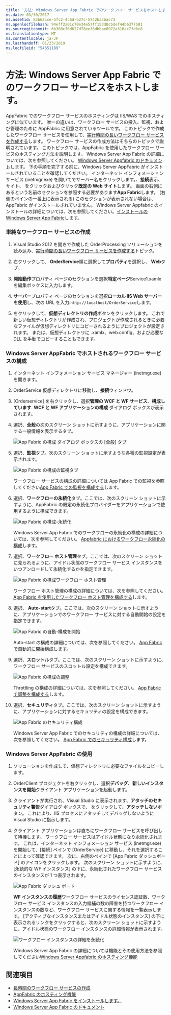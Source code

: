 ```yaml
---
title: '方法: Windows Server App Fabric でのワークフロー サービスをホストします。'
ms.date: 03/30/2017
ms.assetid: 83b62cce-5fc2-4c6d-b27c-5742ba3bac73
ms.openlocfilehash: 94eff2a01c70e34e57ff153d0cbdef44b6377b01
ms.sourcegitcommit: 6b308cf6d627d78ee36dbbae8972a310ac7fd6c8
ms.translationtype: MT
ms.contentlocale: ja-JP
ms.lasthandoff: 01/23/2019
ms.locfileid: "54651189"
---
```

# <a name="how-to-host-a-workflow-service-with-windows-server-app-fabric"></a>方法: Windows Server App Fabric でのワークフロー サービスをホストします。
AppFabric でのワークフロー サービスのホスティングは IIS/WAS でのホスティングに似ています。 唯一の違いは、ワークフロー サービスの投入、監視、および管理のために AppFabric に用意されているツールです。 このトピックで作成したワークフロー サービスを使用して、[実行時間の長いワークフロー サービスを作成する](../../../../docs/framework/wcf/feature-details/creating-a-long-running-workflow-service.md)します。 ワークフロー サービスの作成方法はそちらのトピックで説明されています。 このトピックでは、AppFabric を使用したワークフロー サービスのホスティング方法を説明します。 Windows Server App Fabric の詳細については、次を参照してください。 [Windows Server Appfabric のドキュメント](https://go.microsoft.com/fwlink/?LinkID=193037&clcid=0x409)します。 下の手順を完了する前に、Windows Server AppFabric がインストールされていることを確認してください。  インターネット インフォメーション サービス (inetmgr.exe) を開いてでサーバー名をクリックします。、**接続**表示、サイト、 をクリックおよびクリック**既定の Web サイト**します。 画面の右側にあるという名前のセクションを参照する必要があります**App Fabric**します。 (右側のペインの一番上に表示される) このセクションが表示されない場合は、AppFabric がインストールされていません。 Windows Server Appfabric のインストールの詳細については、次を参照してください。[インストールの Windows Server App Fabric](https://go.microsoft.com/fwlink/?LinkId=193136)します。  
  
### <a name="creating-a-simple-workflow-service"></a>単純なワークフロー サービスの作成  
  
1.  Visual Studio 2012 を開きで作成した OrderProcessing ソリューションを読み込み、[実行時間の長いワークフロー サービスを作成する](../../../../docs/framework/wcf/feature-details/creating-a-long-running-workflow-service.md)トピック。  
  
2.  右クリックして、 **OrderService**順に選択して**プロパティ**を選択し、 **Web**タブ。  
  
3.  **開始動作**プロパティ ページのセクションを選択**特定ページ**Service1.xamlx を編集ボックスに入力します。  
  
4.  **サーバー**プロパティ ページのセクションを選択**ローカル IIS Web サーバーを使用**し、次の URL を入力:`http://localhost/OrderService`します。  
  
5.  をクリックして、**仮想ディレクトリの作成**ボタンをクリックします。 これで新しい仮想ディレクトリが作成され、プロジェクトが作成されるときに必要なファイルが仮想ディレクトリにコピーされるようにプロジェクトが設定されます。  または、仮想ディレクトリに .xamlx、web.config、および必要な DLL を手動でコピーすることもできます。  
  
### <a name="configuring-a-workflow-service-hosted-in-windows-server-app-fabric"></a>Windows Server AppFabric でホストされるワークフロー サービスの構成  
  
1.  インターネット インフォメーション サービス マネージャー (inetmgr.exe) を開きます。  
  
2.  OrderService 仮想ディレクトリに移動し、**接続**ウィンドウ。  
  
3.  [Orderservice] を右クリックし、選択**管理の WCF と WF サービス**、**構成しています**. **WCF と WF アプリケーションの構成** ダイアログ ボックスが表示されます。  
  
4.  選択、**全般**の次のスクリーン ショットに示すように、アプリケーションに関する一般情報を表示するタブ。  
  
     ![App Fabric の構成 ダイアログ ボックスの [全般] タブ](../../../../docs/framework/wcf/feature-details/media/appfabricconfiguration-general.gif "AppFabricConfiguration-全般")  
  
5.  選択、**監視**タブ。次のスクリーン ショットに示すような各種の監視設定が表示されます。  
  
     ![App Fabric の構成の監視タブ](../../../../docs/framework/wcf/feature-details/media/appfabricconfiguration-monitoring.gif "AppFabricConfiguration 監視")  
  
     ワークフロー サービスの構成の詳細については App Fabric での監視を参照してください[App Fabric での監視を構成する](https://go.microsoft.com/fwlink/?LinkId=193153)します。  
  
6.  選択、**ワークフローの永続化**タブ。ここでは、次のスクリーン ショットに示すように、AppFabric の既定の永続化プロバイダーをアプリケーションで使用するように構成できます。  
  
     ![App Fabric の構成&#45;永続化](../../../../docs/framework/wcf/feature-details/media/appfabricconfiguration-persistence.gif "AppFabricConfiguration 永続化")  
  
     Windows Server App Fabric でのワークフローの永続化の構成の詳細については、次を参照してください。 [Appfabric におけるワークフロー永続化の構成](https://go.microsoft.com/fwlink/?LinkId=193148)します。  
  
7.  選択、**ワークフロー ホスト管理**タブ。ここでは、次のスクリーン ショットに見られるように、アイドル状態のワークフロー サービス インスタンスをいつアンロードして永続化するかを指定できます。  
  
     ![App Fabric の構成ワークフロー ホスト管理](../../../../docs/framework/wcf/feature-details/media/appfabricconfiguration-management.gif "AppFabricConfiguration 管理")  
  
     ワークフロー ホスト管理の構成の詳細については、次を参照してください。 [App Fabric を使用したワークフロー ホスト管理を構成する](https://go.microsoft.com/fwlink/?LinkId=193151)します。  
  
8.  選択、 **Auto-start**タブ。ここでは、次のスクリーン ショットに示すように、アプリケーションでのワークフロー サービスに対する自動開始の設定を指定できます。  
  
     ![App Fabric の自動&#45;構成を開始](../../../../docs/framework/wcf/feature-details/media/appfabricconfigurationautostart.gif "AppFabricConfigurationAutostart")  
  
     Auto-start の構成の詳細については、次を参照してください。 [App Fabric で自動的に開始構成](https://go.microsoft.com/fwlink/?LinkId=193150)します。  
  
9. 選択、**スロットル**タブ。ここでは、次のスクリーン ショットに示すように、ワークフロー サービスのスロットル設定を構成できます。  
  
     ![App Fabric の構成の調整](../../../../docs/framework/wcf/feature-details/media/appfabricconfigurationthrottling.gif "AppFabricConfigurationThrottling")  
  
     Throttling の構成の詳細については、次を参照してください。 [App Fabric で調整を構成する](https://go.microsoft.com/fwlink/?LinkId=193149)します。  
  
10. 選択、**セキュリティ**タブ。ここでは、次のスクリーン ショットに示すように、アプリケーションに対するセキュリティの設定を構成できます。  
  
     ![App Fabric のセキュリティ構成](../../../../docs/framework/wcf/feature-details/media/appfabricconfiguration-security.gif "AppFabricConfiguration セキュリティ")  
  
     Windows Server App Fabric でのセキュリティの構成の詳細については、次を参照してください。 [App Fabric でのセキュリティ構成](https://go.microsoft.com/fwlink/?LinkId=193152)します。  
  
### <a name="using-windows-server-app-fabric"></a>Windows Server AppFabric の使用  
  
1.  ソリューションを作成して、仮想ディレクトリに必要なファイルをコピーします。  
  
2.  OrderClient プロジェクトを右クリックし、選択**デバッグ**、**新しいインスタンスを開始**クライアント アプリケーションを起動します。  
  
3.  クライアントが実行され、Visual Studio に表示されます、**アタッチのセキュリティ警告**ダイアログ ボックスで、 をクリックして、**アタッチしない**ボタン。 これにより、IIS プロセスにアタッチしてデバッグしないように Visual Studio に指示します。  
  
4.  クライアント アプリケーションは直ちにワークフロー サービスを呼び出して待機します。 ワークフロー サービスはアイドル状態になり永続化されます。 これは、インターネット インフォメーション サービス (inetmgr.exe) を開始して、[接続] ペインで [OrderService] に移動し、それを選択することによって確認できます。 次に、右側のペインで [App Fabric ダッシュボード] のアイコンをクリックします。 次のスクリーン ショットに示すように、[永続的な WF インスタンス] の下に、永続化されたワークフロー サービスのインスタンスが 1 つ表示されます。  
  
     ![App Fabric ダッシュ ボード](../../../../docs/framework/wcf/feature-details/media/appfabricdashboard.gif "AppFabricDashboard")  
  
     **WF インスタンスの履歴**ワークフロー サービスのライセンス認証数、ワークフロー サービス インスタンスの入力候補の数の障害を持つワークフロー インスタンスの数など、ワークフロー サービスに関する情報を一覧表示します。 [アクティブなインスタンスまたはアイドル状態のインスタンス] の下に表示されるリンクをクリックすると、次のスクリーン ショットに示すように、アイドル状態のワークフロー インスタンスの詳細情報が表示されます。  
  
     ![ワークフロー インスタンスの詳細を永続化](../../../../docs/framework/wcf/feature-details/media/persisteddetail.gif "PersistedDetail")  
  
     Windows Server App Fabric の詳細については機能とその使用方法を参照してください[Windows Server Appfabric のホスティング機能](https://go.microsoft.com/fwlink/?LinkID=193143&clcid=0x409)  
  
## <a name="see-also"></a>関連項目
- [長時間のワークフロー サービスの作成](../../../../docs/framework/wcf/feature-details/creating-a-long-running-workflow-service.md)
- [AppFabric のホスティング機能](https://go.microsoft.com/fwlink/?LinkId=193143)
- [Windows Server App Fabric をインストールします。](https://go.microsoft.com/fwlink/?LinkId=193136)
- [Windows Server App Fabric のドキュメント](https://go.microsoft.com/fwlink/?LinkID=193037&clcid=0x409)
